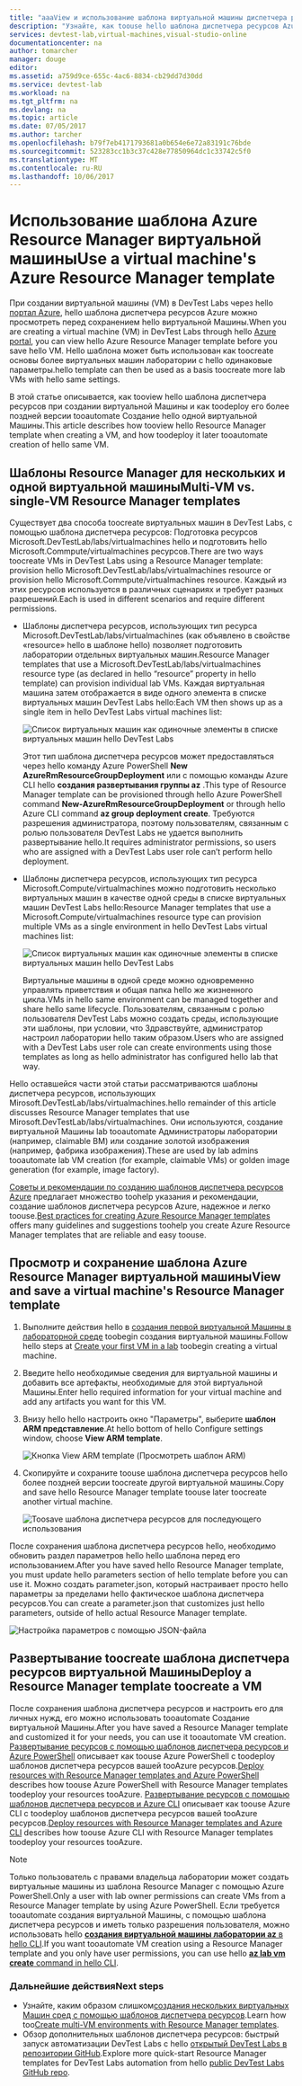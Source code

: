 ```yaml
---
title: "aaaView и использование шаблона виртуальной машины диспетчера ресурсов Azure | Документы Microsoft"
description: "Узнайте, как toouse hello шаблона диспетчера ресурсов Azure из toocreate виртуальной машине другие виртуальные машины"
services: devtest-lab,virtual-machines,visual-studio-online
documentationcenter: na
author: tomarcher
manager: douge
editor: 
ms.assetid: a759d9ce-655c-4ac6-8834-cb29dd7d30dd
ms.service: devtest-lab
ms.workload: na
ms.tgt_pltfrm: na
ms.devlang: na
ms.topic: article
ms.date: 07/05/2017
ms.author: tarcher
ms.openlocfilehash: b79f7eb4171793681a0b654e6e72a83191c76bde
ms.sourcegitcommit: 523283cc1b3c37c428e77850964dc1c33742c5f0
ms.translationtype: MT
ms.contentlocale: ru-RU
ms.lasthandoff: 10/06/2017
---
```

# <a name="use-a-virtual-machines-azure-resource-manager-template"></a><span data-ttu-id="af53f-103">Использование шаблона Azure Resource Manager виртуальной машины</span><span class="sxs-lookup"><span data-stu-id="af53f-103">Use a virtual machine's Azure Resource Manager template</span></span>

<span data-ttu-id="af53f-104">При создании виртуальной машины (VM) в DevTest Labs через hello [портал Azure](http://go.microsoft.com/fwlink/p/?LinkID=525040), hello шаблона диспетчера ресурсов Azure можно просмотреть перед сохранением hello виртуальной Машины.</span><span class="sxs-lookup"><span data-stu-id="af53f-104">When you are creating a virtual machine (VM) in DevTest Labs through hello [Azure portal](http://go.microsoft.com/fwlink/p/?LinkID=525040), you can view hello Azure Resource Manager template before you save hello VM.</span></span> <span data-ttu-id="af53f-105">Hello шаблона может быть использован как toocreate основы более виртуальных машин лаборатории с hello одинаковые параметры.</span><span class="sxs-lookup"><span data-stu-id="af53f-105">hello template can then be used as a basis toocreate more lab VMs with hello same settings.</span></span>

<span data-ttu-id="af53f-106">В этой статье описывается, как tooview hello шаблона диспетчера ресурсов при создании виртуальной Машины и как toodeploy его более поздней версии tooautomate Создание hello одной виртуальной Машины.</span><span class="sxs-lookup"><span data-stu-id="af53f-106">This article describes how tooview hello Resource Manager template when creating a VM, and how toodeploy it later tooautomate creation of hello same VM.</span></span>

## <a name="multi-vm-vs-single-vm-resource-manager-templates"></a><span data-ttu-id="af53f-107">Шаблоны Resource Manager для нескольких и одной виртуальной машины</span><span class="sxs-lookup"><span data-stu-id="af53f-107">Multi-VM vs. single-VM Resource Manager templates</span></span>
<span data-ttu-id="af53f-108">Существует два способа toocreate виртуальных машин в DevTest Labs, с помощью шаблона диспетчера ресурсов: Подготовка ресурсов Microsoft.DevTestLab/labs/virtualmachines hello и подготовить hello Microsoft.Commpute/virtualmachines ресурсов.</span><span class="sxs-lookup"><span data-stu-id="af53f-108">There are two ways toocreate VMs in DevTest Labs using a Resource Manager template: provision hello Microsoft.DevTestLab/labs/virtualmachines resource or provision hello Microsoft.Commpute/virtualmachines resource.</span></span> <span data-ttu-id="af53f-109">Каждый из этих ресурсов используется в различных сценариях и требует разных разрешений.</span><span class="sxs-lookup"><span data-stu-id="af53f-109">Each is used in different scenarios and require different permissions.</span></span>

- <span data-ttu-id="af53f-110">Шаблоны диспетчера ресурсов, использующих тип ресурса Microsoft.DevTestLab/labs/virtualmachines (как объявлено в свойстве «resource» hello в шаблоне hello) позволяет подготовить лаборатории отдельных виртуальных машин.</span><span class="sxs-lookup"><span data-stu-id="af53f-110">Resource Manager templates that use a Microsoft.DevTestLab/labs/virtualmachines resource type (as declared in hello “resource” property in hello template) can provision individual lab VMs.</span></span> <span data-ttu-id="af53f-111">Каждая виртуальная машина затем отображается в виде одного элемента в списке виртуальных машин DevTest Labs hello:</span><span class="sxs-lookup"><span data-stu-id="af53f-111">Each VM then shows up as a single item in hello DevTest Labs virtual machines list:</span></span>

   ![Список виртуальных машин как одиночные элементы в списке виртуальных машин hello DevTest Labs](./media/devtest-lab-use-arm-template/devtestlab-lab-vm-single-item.png)

   <span data-ttu-id="af53f-113">Этот тип шаблона диспетчера ресурсов может предоставляться через hello команду Azure PowerShell **New AzureRmResourceGroupDeployment** или с помощью команды Azure CLI hello **создания развертывания группы az** .</span><span class="sxs-lookup"><span data-stu-id="af53f-113">This type of Resource Manager template can be provisioned through hello Azure PowerShell command **New-AzureRmResourceGroupDeployment** or through hello Azure CLI command **az group deployment create**.</span></span> <span data-ttu-id="af53f-114">Требуются разрешения администратора, поэтому пользователям, связанным с ролью пользователя DevTest Labs не удается выполнить развертывание hello.</span><span class="sxs-lookup"><span data-stu-id="af53f-114">It requires administrator permissions, so users who are assigned with a DevTest Labs user role can’t perform hello deployment.</span></span> 

- <span data-ttu-id="af53f-115">Шаблоны диспетчера ресурсов, использующих тип ресурса Microsoft.Compute/virtualmachines можно подготовить несколько виртуальных машин в качестве одной среды в списке виртуальных машин DevTest Labs hello:</span><span class="sxs-lookup"><span data-stu-id="af53f-115">Resource Manager templates that use a Microsoft.Compute/virtualmachines resource type can provision multiple VMs as a single environment in hello DevTest Labs virtual machines list:</span></span>

   ![Список виртуальных машин как одиночные элементы в списке виртуальных машин hello DevTest Labs](./media/devtest-lab-use-arm-template/devtestlab-lab-vm-single-environment.png)

   <span data-ttu-id="af53f-117">Виртуальные машины в одной среде можно одновременно управлять приветствия и общая папка hello же жизненного цикла.</span><span class="sxs-lookup"><span data-stu-id="af53f-117">VMs in hello same environment can be managed together and share hello same lifecycle.</span></span> <span data-ttu-id="af53f-118">Пользователям, связанным с ролью пользователя DevTest Labs можно создать среды, использующие эти шаблоны, при условии, что Здравствуйте, администратор настроил лаборатории hello таким образом.</span><span class="sxs-lookup"><span data-stu-id="af53f-118">Users who are assigned with a DevTest Labs user role can create environments using those templates as long as hello administrator has configured hello lab that way.</span></span>

<span data-ttu-id="af53f-119">Hello оставшейся части этой статьи рассматриваются шаблоны диспетчера ресурсов, использующих Mirosoft.DevTestLab/labs/virtualmachines.</span><span class="sxs-lookup"><span data-stu-id="af53f-119">hello remainder of this article discusses Resource Manager templates that use Mirosoft.DevTestLab/labs/virtualmachines.</span></span> <span data-ttu-id="af53f-120">Они используются, создание виртуальной Машины lab tooautomate Администраторы лаборатории (например, claimable ВМ) или создание золотой изображения (например, фабрика изображения).</span><span class="sxs-lookup"><span data-stu-id="af53f-120">These are used by lab admins tooautomate lab VM creation (for example, claimable VMs) or golden image generation (for example, image factory).</span></span>

<span data-ttu-id="af53f-121">[Советы и рекомендации по созданию шаблонов диспетчера ресурсов Azure](https://docs.microsoft.com/azure/azure-resource-manager/resource-manager-template-best-practices) предлагает множество toohelp указания и рекомендации, создание шаблонов диспетчера ресурсов Azure, надежное и легко toouse.</span><span class="sxs-lookup"><span data-stu-id="af53f-121">[Best practices for creating Azure Resource Manager templates](https://docs.microsoft.com/azure/azure-resource-manager/resource-manager-template-best-practices) offers many guidelines and suggestions toohelp you create Azure Resource Manager templates that are reliable and easy toouse.</span></span>

## <a name="view-and-save-a-virtual-machines-resource-manager-template"></a><span data-ttu-id="af53f-122">Просмотр и сохранение шаблона Azure Resource Manager виртуальной машины</span><span class="sxs-lookup"><span data-stu-id="af53f-122">View and save a virtual machine's Resource Manager template</span></span>
1. <span data-ttu-id="af53f-123">Выполните действия hello в [создания первой виртуальной Машины в лабораторной среде](devtest-lab-create-first-vm.md) toobegin создания виртуальной машины.</span><span class="sxs-lookup"><span data-stu-id="af53f-123">Follow hello steps at [Create your first VM in a lab](devtest-lab-create-first-vm.md) toobegin creating a virtual machine.</span></span>
1. <span data-ttu-id="af53f-124">Введите hello необходимые сведения для виртуальной машины и добавить все артефакты, необходимые для этой виртуальной Машины.</span><span class="sxs-lookup"><span data-stu-id="af53f-124">Enter hello required information for your virtual machine and add any artifacts you want for this VM.</span></span>
1. <span data-ttu-id="af53f-125">Внизу hello hello настроить окно "Параметры", выберите **шаблон ARM представление**.</span><span class="sxs-lookup"><span data-stu-id="af53f-125">At hello bottom of hello Configure settings window, choose **View ARM template**.</span></span>

   ![Кнопка View ARM template (Просмотреть шаблон ARM)](./media/devtest-lab-use-arm-template/devtestlab-lab-view-rm-template.png)
1. <span data-ttu-id="af53f-127">Скопируйте и сохраните toouse шаблона диспетчера ресурсов hello более поздней версии toocreate другой виртуальной машины.</span><span class="sxs-lookup"><span data-stu-id="af53f-127">Copy and save hello Resource Manager template toouse later toocreate another virtual machine.</span></span>

   ![Toosave шаблона диспетчера ресурсов для последующего использования](./media/devtest-lab-use-arm-template/devtestlab-lab-copy-rm-template.png)

<span data-ttu-id="af53f-129">После сохранения шаблона диспетчера ресурсов hello, необходимо обновить раздел параметров hello hello шаблона перед его использованием.</span><span class="sxs-lookup"><span data-stu-id="af53f-129">After you have saved hello Resource Manager template, you must update hello parameters section of hello template before you can use it.</span></span> <span data-ttu-id="af53f-130">Можно создать parameter.json, который настраивает просто hello параметры за пределами hello фактическое шаблона диспетчера ресурсов.</span><span class="sxs-lookup"><span data-stu-id="af53f-130">You can create a parameter.json that customizes just hello parameters, outside of hello actual Resource Manager template.</span></span> 

![Настройка параметров с помощью JSON-файла](./media/devtest-lab-use-arm-template/devtestlab-lab-custom-params.png)

## <a name="deploy-a-resource-manager-template-toocreate-a-vm"></a><span data-ttu-id="af53f-132">Развертывание toocreate шаблона диспетчера ресурсов виртуальной Машины</span><span class="sxs-lookup"><span data-stu-id="af53f-132">Deploy a Resource Manager template toocreate a VM</span></span>
<span data-ttu-id="af53f-133">После сохранения шаблона диспетчера ресурсов и настроить его для личных нужд, его можно использовать tooautomate Создание виртуальной Машины.</span><span class="sxs-lookup"><span data-stu-id="af53f-133">After you have saved a Resource Manager template and customized it for your needs, you can use it tooautomate VM creation.</span></span> <span data-ttu-id="af53f-134">[Развертывание ресурсов с помощью шаблонов диспетчера ресурсов и Azure PowerShell](https://docs.microsoft.com/azure/azure-resource-manager/resource-group-template-deploy) описывает как toouse Azure PowerShell с toodeploy шаблонов диспетчера ресурсов вашей tooAzure ресурсов.</span><span class="sxs-lookup"><span data-stu-id="af53f-134">[Deploy resources with Resource Manager templates and Azure PowerShell](https://docs.microsoft.com/azure/azure-resource-manager/resource-group-template-deploy) describes how toouse Azure PowerShell with Resource Manager templates toodeploy your resources tooAzure.</span></span> <span data-ttu-id="af53f-135">[Развертывание ресурсов с помощью шаблонов диспетчера ресурсов и Azure CLI](https://docs.microsoft.com/azure/azure-resource-manager/resource-group-template-deploy-cli) описывает как toouse Azure CLI с toodeploy шаблонов диспетчера ресурсов вашей tooAzure ресурсов.</span><span class="sxs-lookup"><span data-stu-id="af53f-135">[Deploy resources with Resource Manager templates and Azure CLI](https://docs.microsoft.com/azure/azure-resource-manager/resource-group-template-deploy-cli) describes how toouse Azure CLI with Resource Manager templates toodeploy your resources tooAzure.</span></span>

> [!NOTE]
> <span data-ttu-id="af53f-136">Только пользователь с правами владельца лаборатории может создать виртуальные машины из шаблона Resource Manager с помощью Azure PowerShell.</span><span class="sxs-lookup"><span data-stu-id="af53f-136">Only a user with lab owner permissions can create VMs from a Resource Manager template by using Azure PowerShell.</span></span> <span data-ttu-id="af53f-137">Если требуется tooautomate создания виртуальной Машины, с помощью шаблона диспетчера ресурсов и иметь только разрешения пользователя, можно использовать hello [ **создания виртуальной машины лаборатории az** в hello CLI](https://docs.microsoft.com/cli/azure/lab/vm#create).</span><span class="sxs-lookup"><span data-stu-id="af53f-137">If you want tooautomate VM creation using a Resource Manager template and you only have user permissions, you can use hello [**az lab vm create** command in hello CLI](https://docs.microsoft.com/cli/azure/lab/vm#create).</span></span>

### <a name="next-steps"></a><span data-ttu-id="af53f-138">Дальнейшие действия</span><span class="sxs-lookup"><span data-stu-id="af53f-138">Next steps</span></span>
* <span data-ttu-id="af53f-139">Узнайте, каким образом слишком[создания нескольких виртуальных Машин сред с помощью шаблонов диспетчера ресурсов](devtest-lab-create-environment-from-arm.md).</span><span class="sxs-lookup"><span data-stu-id="af53f-139">Learn how too[Create multi-VM environments with Resource Manager templates](devtest-lab-create-environment-from-arm.md).</span></span>
* <span data-ttu-id="af53f-140">Обзор дополнительных шаблонов диспетчера ресурсов: быстрый запуск автоматизации DevTest Labs с hello [открытый DevTest Labs в репозитории GitHub](https://github.com/Azure/azure-quickstart-templates).</span><span class="sxs-lookup"><span data-stu-id="af53f-140">Explore more quick-start Resource Manager templates for DevTest Labs automation from hello [public DevTest Labs GitHub repo](https://github.com/Azure/azure-quickstart-templates).</span></span>
